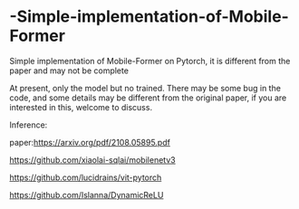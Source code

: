 # -Simple-implementation-of-Mobile-Former
Simple implementation of  Mobile-Former on Pytorch, it is different from the paper and may not be complete

At present, only the model but no trained. There may be some bug in the code, and some details may be different from the original paper, if you are interested in this, welcome to discuss.

Inference:

paper:https://arxiv.org/pdf/2108.05895.pdf

https://github.com/xiaolai-sqlai/mobilenetv3

https://github.com/lucidrains/vit-pytorch

https://github.com/Islanna/DynamicReLU
